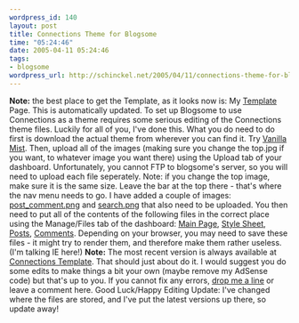 ```yaml
--- 
wordpress_id: 140
layout: post
title: Connections Theme for Blogsome
time: "05:24:46"
date: 2005-04-11 05:24:46
tags: 
- blogsome
wordpress_url: http://schinckel.net/2005/04/11/connections-theme-for-blogsome/
---
```

**Note:** the best place to get the Template, as it looks now is: My [Template][1] Page. This is automatically updated. To set up Blogsome to use Connections as a theme requires some serious editing of the Connections theme files. Luckily for all of you, I've done this. What you do need to do first is download the actual theme from wherever you can find it. Try [Vanilla Mist][2]. Then, upload all of the images (making sure you change the top.jpg if you want, to whatever image you want there) using the Upload tab of your dashboard. Unfortunately, you cannot FTP to blogsome's server, so you will need to upload each file seperately. Note: if you change the top image, make sure it is the same size. Leave the bar at the top there - that's where the nav menu needs to go. I have added a couple of images: [post_comment.png][3] and [search.png][4] that also need to be uploaded. You then need to put all of the contents of the following files in the correct place using the Manage/Files tab of the dashboard: [Main Page][5], [Style Sheet][6], [Posts][7], [Comments][8]. Depending on your browser, you may need to save these files - it might try to render them, and therefore make them rather useless. (I'm talking IE here!) **Note:** The most recent version is always available at [Connections Template][9]. That should just about do it. I would suggest you do some edits to make things a bit your own (maybe remove my AdSense code) but that's up to you. If you cannot fix any errors, [drop me a line][10] or leave a comment here. Good Luck/Happy Editing  Update: I've changed where the files are stored, and I've put the latest versions up there, so update away!

   [1]: /template/
   [2]: http://www.vanillamist.com/blog
   [3]: /images/post_comment.png%20
   [4]: images/search.png
   [5]: http://members.optusnet.com.au/~matt.schinckel/files/Main_Page.txt
   [6]: http://members.optusnet.com.au/~matt.schinckel/files/Style_Sheet.txt
   [7]: http://members.optusnet.com.au/~matt.schinckel/files/Posts.txt
   [8]: http://members.optusnet.com.au/~matt.schinckel/files/Comments.txt
   [9]: http://schinckel.net/template/
   [10]: mailto:matt@schinckel.net

